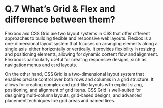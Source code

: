 # Q.7 What’s Grid & Flex and difference between them?

Flexbox and CSS Grid are two layout systems in CSS that offer different approaches to building flexible and responsive web layouts. Flexbox is a one-dimensional layout system that focuses on arranging elements along a single axis, either horizontally or vertically. It provides flexibility in resizing and positioning elements, allowing for dynamic content flow and alignment. Flexbox is particularly useful for creating responsive designs, such as navigation menus and card layouts.

On the other hand, CSS Grid is a two-dimensional layout system that enables precise control over both rows and columns in a grid structure. It allows for creating complex and grid-like layouts with explicit sizing, positioning, and alignment of grid items. CSS Grid is well-suited for designing multi-column layouts, grid-based designs, and advanced placement techniques like grid areas and named lines.